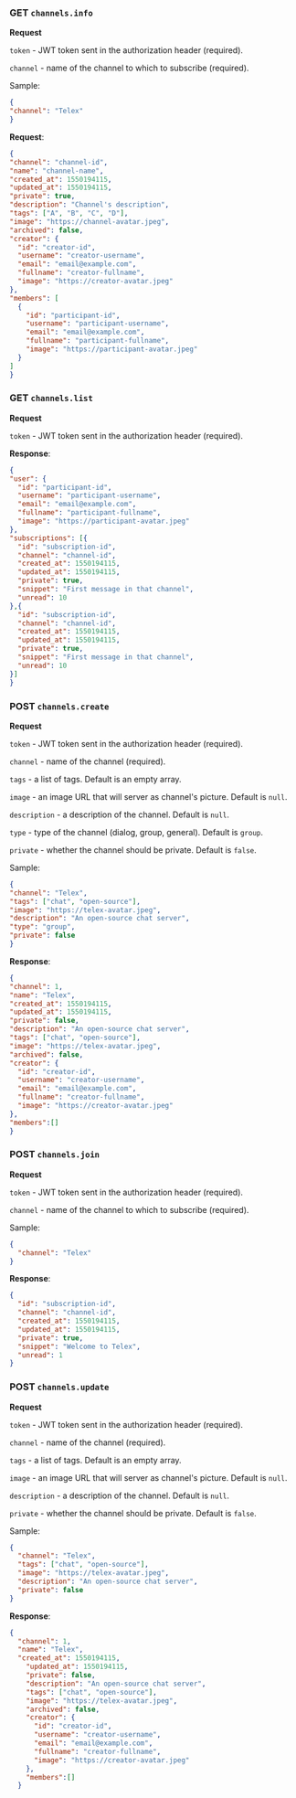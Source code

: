 
### GET `channels.info`
**Request**

`token` - JWT token sent in the authorization header (required).

`channel` - name of the channel to which to subscribe (required).

Sample:

```json
{
"channel": "Telex"
}
```

**Request**:
```json
{
"channel": "channel-id",
"name": "channel-name",
"created_at": 1550194115,
"updated_at": 1550194115,
"private": true,
"description": "Channel's description",
"tags": ["A", "B", "C", "D"],
"image": "https://channel-avatar.jpeg",
"archived": false,
"creator": {
  "id": "creator-id",
  "username": "creator-username",
  "email": "email@example.com",
  "fullname": "creator-fullname",
  "image": "https://creator-avatar.jpeg"
},
"members": [
  {
    "id": "participant-id",
    "username": "participant-username",
    "email": "email@example.com",
    "fullname": "participant-fullname",
    "image": "https://participant-avatar.jpeg"
  }
]
}
```

### GET `channels.list`
**Request**

`token` - JWT token sent in the authorization header (required).

**Response**:
```json
{
"user": {
  "id": "participant-id",
  "username": "participant-username",
  "email": "email@example.com",
  "fullname": "participant-fullname",
  "image": "https://participant-avatar.jpeg"
},
"subscriptions": [{
  "id": "subscription-id",
  "channel": "channel-id",
  "created_at": 1550194115,
  "updated_at": 1550194115,
  "private": true,
  "snippet": "First message in that channel",
  "unread": 10
},{
  "id": "subscription-id",
  "channel": "channel-id",
  "created_at": 1550194115,
  "updated_at": 1550194115,
  "private": true,
  "snippet": "First message in that channel",
  "unread": 10
}]
}
```

### POST `channels.create`
**Request**

`token` - JWT token sent in the authorization header (required).

`channel` - name of the channel (required).

`tags` - a list of tags. Default is an empty array.

`image` - an image URL that will server as channel's picture. Default is `null`.

`description` - a description of the channel. Default is `null`.

`type` - type of the channel (dialog, group, general). Default is `group`.

`private` - whether the channel should be private. Default is `false`.

Sample:

```json
{
"channel": "Telex",
"tags": ["chat", "open-source"],
"image": "https://telex-avatar.jpeg",
"description": "An open-source chat server",
"type": "group",
"private": false
}
```

**Response**:
```json
{
"channel": 1,
"name": "Telex",
"created_at": 1550194115,
"updated_at": 1550194115,
"private": false,
"description": "An open-source chat server",
"tags": ["chat", "open-source"],
"image": "https://telex-avatar.jpeg",
"archived": false,
"creator": {
  "id": "creator-id",
  "username": "creator-username",
  "email": "email@example.com",
  "fullname": "creator-fullname",
  "image": "https://creator-avatar.jpeg"
},
"members":[]
}
```

### POST `channels.join`
**Request**

`token` - JWT token sent in the authorization header (required).

`channel` - name of the channel to which to subscribe (required).

Sample:

```json
{
  "channel": "Telex"
}
```

**Response**:
```json
{
  "id": "subscription-id",
  "channel": "channel-id",
  "created_at": 1550194115,
  "updated_at": 1550194115,
  "private": true,
  "snippet": "Welcome to Telex",
  "unread": 1
}
```

### POST `channels.update`
**Request**

`token` - JWT token sent in the authorization header (required).

`channel` - name of the channel (required).

`tags` - a list of tags. Default is an empty array.

`image` - an image URL that will server as channel's picture. Default is `null`.

`description` - a description of the channel. Default is `null`.

`private` - whether the channel should be private. Default is `false`.

Sample:

```json
{
  "channel": "Telex",
  "tags": ["chat", "open-source"],
  "image": "https://telex-avatar.jpeg",
  "description": "An open-source chat server",
  "private": false
}
```

**Response**:
```json
{
  "channel": 1,
  "name": "Telex",
  "created_at": 1550194115,
    "updated_at": 1550194115,
    "private": false,
    "description": "An open-source chat server",
    "tags": ["chat", "open-source"],
    "image": "https://telex-avatar.jpeg",
    "archived": false,
    "creator": {
      "id": "creator-id",
      "username": "creator-username",
      "email": "email@example.com",
      "fullname": "creator-fullname",
      "image": "https://creator-avatar.jpeg"
    },
    "members":[]
  }
  ```
